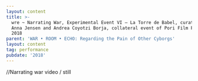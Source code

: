 ```yaml
---
layout: content
title: >-
  wre ~ Narrating War, Experimental Event VI – La Torre de Babel, curated by
  Anna Jensen and Andrea Coyotzi Borja, collateral event of Pori Film Festival,
  2018
parent: 'WAR • ROOM • ECHO: Regarding the Pain of Other Cyborgs'
layout: content
tag: performance
pubdate: '2018'
---
```

//Narrating war video / still
